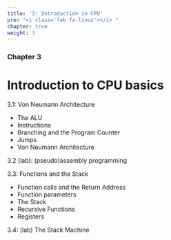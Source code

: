 ```yaml
---
title: '3: Introduction in CPU'
pre: "<i class='fab fa-linux'></i> "
chapter: true
weight: 3
---
```


### Chapter 3

# Introduction to CPU basics

3.1: Von Neumann Architecture

  * The ALU
  * Instructions
  * Branching and the Program Counter
  * Jumps
  * Von Neumann Architecture

3.2 (lab): (pseudo)assembly programming

3.3: Functions and the Stack

  * Function calls and the Return Address
  * Function parameters
  * The Stack
  * Recursive Functions
  * Registers

3.4: (lab) The Stack Machine